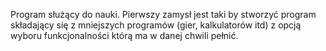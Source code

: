 Program służący do nauki. Pierwszy zamysł jest taki by stworzyć program składający się z mniejszych programów (gier, kalkulatorów itd) z opcją wyboru funkcjonalności którą ma w danej chwili pełnić.
